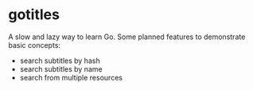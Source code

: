 # gotitles

A slow and lazy way to learn Go. Some planned features to demonstrate basic concepts:
- search subtitles by hash
- search subtitles by name
- search from multiple resources